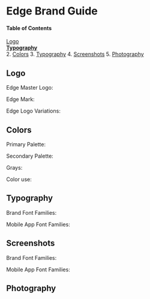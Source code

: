# Edge Brand Guide

#### Table of Contents
[Logo](#Logo)  
**[Typography](#Typography)**<br>
2. [Colors](#Colors)
3. [Typography](#Typography)
4. [Screenshots](#Screenshots)
5. [Photography](#Photography)

## Logo

Edge Master Logo:


Edge Mark:


Edge Logo Variations:


## Colors

Primary Palette:


Secondary Palette:


Grays:


Color use:


## Typography

Brand Font Families:


Mobile App Font Families:



## Screenshots

Brand Font Families:


Mobile App Font Families:


## Photography





